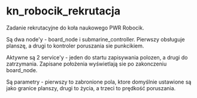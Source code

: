 # kn_robocik_rekrutacja
Zadanie rekrutacyjne do koła naukowego PWR Robocik.

Są dwa node'y - board_node i submarine_controller. Pierwszy obsługuje planszę, a drugi to kontroler poruszania sie punkcikiem.

Aktywne są 2 service'y - jeden do startu zapisywania polozen, a drugi do zatrzymania.
Zapisane położenia wyświetlają sie po zakonczeniu board_node.

Są parametry - pierwszy to zabronione pola, ktore domyślnie ustawione są jako granice planszy, drugi to życia, a trzeci to prędkość poruszania.
